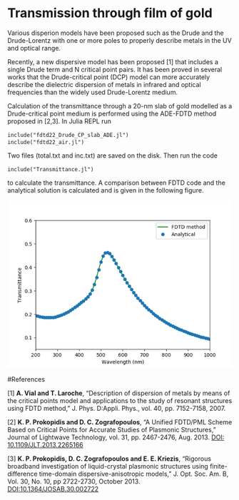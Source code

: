 # Transmission through film of gold
Various disperion models have been proposed such as the Drude and the Drude-Lorentz with one or more poles to properly describe metals in the UV and optical range.

Recently, a new dispersive model has been proposed [1] that includes a single Drude term and N critical point pairs. It has been proved in several works that the Drude-critical point (DCP) model can more accurately describe the dielectric dispersion of metals in infrared and optical frequencies than the widely used Drude-Lorentz medium. 

Calculation of the transmittance through a 20-nm slab of gold modelled as a Drude-critical point medium is performed using the ADE-FDTD method proposed in [2,3].
In Julia REPL run 

    include("fdtd22_Drude_CP_slab_ADE.jl")
    include("fdtd22_air.jl")

Two files (total.txt and inc.txt) are saved on the disk. Then run the code
    
    include("Transmittance.jl")

to calculate the transmittance. A comparison between FDTD code and the analytical solution is calculated and is given in the following figure.

![Transmittance](Transmittance.png)  


#References

[1] **A. Vial and T. Laroche**, “Description of dispersion of metals by means of the critical points model and applications to the study of resonant structures using FDTD method,” J. Phys. D:Appli. Phys., vol. 40, pp. 7152-7158, 2007. 

[2] **K. P. Prokopidis and D. C. Zografopoulos**, “A Unified FDTD/PML Scheme Based on Critical Points for Accurate Studies of Plasmonic Structures,” Journal of Lightwave Technology, vol. 31, pp. 2467-2476, Aug. 2013. [DOI: 10.1109/JLT.2013.2265166](http://dx.doi.org/10.1109/JLT.2013.2265166)

[3] **K. P. Prokopidis, D. C. Zografopoulos and E. E. Kriezis**,  “Rigorous broadband investigation of liquid-crystal plasmonic structures using finite-difference time-domain dispersive-anisotropic models,” J. Opt. Soc. Am. B,  Vol. 30, No. 10, pp 2722-2730,  October 2013. [DOI:10.1364/JOSAB.30.002722](http://dx.doi.org/10.1364/JOSAB.30.002722)



